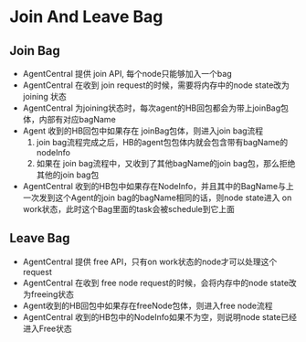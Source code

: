 # Join And Leave Bag

## Join Bag

- AgentCentral 提供 join API, 每个node只能够加入一个bag
- AgentCentral 在收到 join request的时候，需要将内存中的node state改为 joining 状态
- AgentCentral 为joining状态时，每次agent的HB回包都会为带上joinBag包体，内部有对应bagName
- Agent 收到的HB回包中如果存在 joinBag包体，则进入join bag流程
    1. join bag流程完成之后，HB的agent包包体内就会包含带有bagName的nodeInfo
    2. 如果在 join bag流程中，又收到了其他bagName的join bag包，那么拒绝其他的join bag包
- AgentCentral 收到的HB包中如果存在NodeInfo，并且其中的BagName与上一次发到这个Agent的join bag的bagName相同的话，则node state进入 on work状态，此时这个Bag里面的task会被schedule到它上面

## Leave Bag

- AgentCentral 提供 free API，只有on work状态的node才可以处理这个request
- AgentCentral 在收到 free node request的时候，会将内存中的node state改为freeing状态
- Agent收到的HB回包中如果存在freeNode包体，则进入free node流程
- AgentCentral 收到的HB包中的NodeInfo如果不为空，则说明node state已经进入Free状态